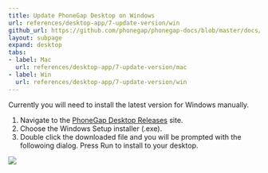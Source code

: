 ```yaml
---
title: Update PhoneGap Desktop on Windows
url: references/desktop-app/7-update-version/win
github_url: https://github.com/phonegap/phonegap-docs/blob/master/docs/3-references/desktop-app/7-update-version/2-win.html.md
layout: subpage
expand: desktop
tabs:
- label: Mac
  url: references/desktop-app/7-update-version/mac
- label: Win
  url: references/desktop-app/7-update-version/win
---
```


Currently you will need to install the latest version for Windows manually. 

1. Navigate to the [PhoneGap Desktop Releases](https://github.com/phonegap/phonegap-app-desktop/releases) site.
2. Choose the Windows Setup installer (.exe).
3. Double click the downloaded file and you will be prompted with the followoing dialog. Press Run to install to your desktop.

![](/images/win-install.png)